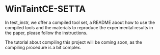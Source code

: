 # WinTaintCE-SETTA
In test_instr, we offer a compiled tool set, a README about how to use the compiled tools and the materials to reproduce the experimental results in the paper, please follow the instructions. 

The tutorial about compiling this project will be coming soon, as the compiling procedure is a bit complex. 




